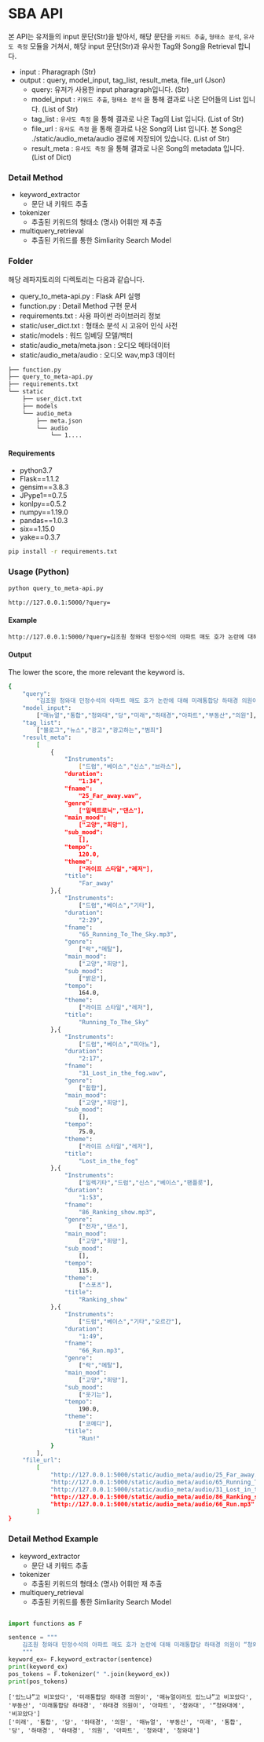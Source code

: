 # SBA API
본 API는 유저들의 input 문단(Str)을 받아서, 해당 문단을 `키워드 추출`, `형태소 분석`, `유사도 측정` 모듈을 거쳐서, 해당 input 문단(Str)과 유사한 Tag와 Song을 Retrieval 합니다.

- input : Pharagraph (Str)
- output : query, model_input, tag_list, result_meta, file_url (Json)
    - query: 유저가 사용한 input pharagraph입니다. (Str)
    - model_input : `키워드 추출`, `형태소 분석` 을 통해 결과로 나온 단어들의 List 입니다. (List of Str)
    - tag_list : `유사도 측정` 을 통해 결과로 나온 Tag의 List 입니다. (List of Str)
    - file_url : `유사도 측정` 을 통해 결과로 나온 Song의 List 입니다. 본 Song은 ./static/audio_meta/audio 경로에 저장되어 있습니다. (List of Str)
    - result_meta : `유사도 측정` 을 통해 결과로 나온 Song의 metadata 입니다. (List of Dict)

### Detail Method
* keyword_extractor
    - 문단 내 키워드 추출
* tokenizer
    - 추출된 키워드의 형태소 (명사) 어휘만 재 추출
* multiquery_retrieval
    - 추출된 키워드를 통한 Simliarity Search Model

### Folder
해당 레파지토리의 디렉토리는 다음과 같습니다.
- query_to_meta-api.py : Flask API 실행
- function.py : Detail Method 구현 문서
- requirements.txt : 사용 파이썬 라이브러리 정보
- static/user_dict.txt : 형태소 분석 시 고유어 인식 사전
- static/models : 워드 임베딩 모델/백터
- static/audio_meta/meta.json : 오디오 메타데이터
- static/audio_meta/audio : 오디오 wav,mp3 데이터

```sh
├── function.py
├── query_to_meta-api.py
├── requirements.txt
└── static
    ├── user_dict.txt
    ├── models
    └── audio_meta
        ├── meta.json
        └── audio
            └── 1....
```

#### Requirements

- python3.7
- Flask==1.1.2
- gensim==3.8.3
- JPype1==0.7.5
- konlpy==0.5.2
- numpy==1.19.0
- pandas==1.0.3
- six==1.15.0
- yake==0.3.7

``` bash
pip install -r requirements.txt
```

### Usage (Python)

``` python
python query_to_meta-api.py
```

```bash
http://127.0.0.1:5000/?query=
```


#### Example
```bash
http://127.0.0.1:5000/?query=김조원 청와대 민정수석의 아파트 매도 호가 논란에 대해 미래통합당 하태경 의원이 “청와대에 아내 핑계 매뉴얼이라도 있느냐”고 비꼬았다. 하 의원은 7일 자신의 페이스북에 “청와대 고위 관계자가 김조원 민정수석의 고가 아파트 매물 논란에 대해 남자들은 부동산 거래 잘 모른다는 해명을 내놨다”며 “문재인 정부 남자들은 불리하면 하나같이 아내 핑계를 댄다”고 적었다. 그는 이어 조국 전 민정수석과 김의겸 전 대변인 사례를 들며 “청와대에 불리하면 아내 핑계 대라는 대응 매뉴얼이라도 있는 것이냐”며 “‘남자들은 부동산 모른다’는 청와대 관계자의 발언은 투기꾼들은 모두 여자라는 주장인지 되묻고 싶다”고 밝혔다. 하 의원은 또 “청와대에 남으려면 2주택을 무조건 팔아야 하는 소동도 괴상하지만 일단 국민에게 약속했다면 당사자인 김 수석이 책임지고 지켜야 한다”며 “자기 부동산 하나 맘대로 못해 아내 핑계 대는 사람은 국정 맡을 자격도 없다”고 주장했다. 앞서 서울 강남 지역에 아파트 2채를 보유한 김 수석은 한 채를 주변 시세보다 1~2억원 비싼 가격에 매물로 내놨다가 다주택을 처분할 뜻이 없는 것 아니냔 비판을 받았다. 이후 청와대 고위 관계자는 “통상 부동산 거래를 할 때 남자들은 잘 모르는 경우가 있다”고 해명해 논란을 키웠다.
```

#### Output
The lower the score, the more relevant the keyword is.
``` bash
{
    "query":
        "김조원 청와대 민정수석의 아파트 매도 호가 논란에 대해 미래통합당 하태경 의원이 “청와대에 아내 핑계 매뉴얼이라도 있느냐”고 비꼬았다. 하 의원은 7일 자신의 페이스북에 “청와대 고위 관계자가 김조원 민정수석의 고가 아파트 매물 논란에 대해 남자들은 부동산 거래 잘 모른다는 해명을 내놨다”며 “문재인 정부 남자들은 불리하면 하나같이 아내 핑계를 댄다”고 적었다. 그는 이어 조국 전 민정수석과 김의겸 전 대변인 사례를 들며 “청와대에 불리하면 아내 핑계 대라는 대응 매뉴얼이라도 있는 것이냐”며 “‘남자들은 부동산 모른다’는 청와대 관계자의 발언은 투기꾼들은 모두 여자라는 주장인지 되묻고 싶다”고 밝혔다. 하 의원은 또 “청와대에 남으려면 2주택을 무조건 팔아야 하는 소동도 괴상하지만 일단 국민에게 약속했다면 당사자인 김 수석이 책임지고 지켜야 한다”며 “자기 부동산 하나 맘대로 못해 아내 핑계 대는 사람은 국정 맡을 자격도 없다”고 주장했다. 앞서 서울 강남 지역에 아파트 2채를 보유한 김 수석은 한 채를 주변 시세보다 1~2억원 비싼 가격에 매물로 내놨다가 다주택을 처분할 뜻이 없는 것 아니냔 비판을 받았다. 이후 청와대 고위 관계자는 “통상 부동산 거래를 할 때 남자들은 잘 모르는 경우가 있다”고 해명해 논란을 키웠다."
    "model_input":
        ["매뉴얼","통합","청와대","당","미래","하태경","아파트","부동산","의원"],
    "tag_list":
        ["블로그","뉴스","광고","광고하는","범죄"]
    "result_meta":
        [
            {
                "Instruments":
                    ["드럼","베이스","신스","브라스"],
                "duration":
                    "1:34",
                "fname":
                    "25_Far_away.wav",
                "genre":
                    ["일렉트로닉","댄스"],
                "main_mood":
                    ["고양","희망"],
                "sub_mood":
                    [],
                "tempo":
                    120.0,
                "theme":
                    ["라이프 스타일","레저"],
                "title":
                    "Far_away"
            },{
                "Instruments":
                    ["드럼","베이스","기타"],
                "duration":
                    "2:29",
                "fname":
                    "65_Running_To_The_Sky.mp3",
                "genre":
                    ["락","메탈"],
                "main_mood":
                    ["고양","희망"],
                "sub_mood":
                    ["밝은"],
                "tempo":
                    164.0,
                "theme":
                    ["라이프 스타일","레저"],
                "title":
                    "Running_To_The_Sky"
            },{
                "Instruments":
                    ["드럼","베이스","피아노"],
                "duration":
                    "2:17",
                "fname":
                    "31_Lost_in_the_fog.wav",
                "genre":
                    ["힙합"],
                "main_mood":
                    ["고양","희망"],
                "sub_mood":
                    [],
                "tempo":
                    75.0,
                "theme":
                    ["라이프 스타일","레저"],
                "title":
                    "Lost_in_the_fog"
            },{
                "Instruments":
                    ["일렉기타","드럼","신스","베이스","팬플룻"],
                "duration":
                    "1:53",
                "fname":
                    "86_Ranking_show.mp3",
                "genre":
                    ["전자","댄스"],
                "main_mood":
                    ["고양","희망"],
                "sub_mood":
                    [],
                "tempo":
                    115.0,
                "theme":
                    ["스포츠"],
                "title":
                    "Ranking_show"
            },{
                "Instruments":
                    ["드럼","베이스","기타","오르간"],
                "duration":
                    "1:49",
                "fname":
                    "66_Run.mp3",
                "genre":
                    ["락","메탈"],
                "main_mood":
                    ["고양","희망"],
                "sub_mood":
                    ["웃기는"],
                "tempo":
                    190.0,
                "theme":
                    ["코메디"],
                "title":
                    "Run!"
            }
        ],
    "file_url":
        [
            "http://127.0.0.1:5000/static/audio_meta/audio/25_Far_away.wav",
            "http://127.0.0.1:5000/static/audio_meta/audio/65_Running_To_The_Sky.mp3",
            "http://127.0.0.1:5000/static/audio_meta/audio/31_Lost_in_the_fog.wav",
            "http://127.0.0.1:5000/static/audio_meta/audio/86_Ranking_show.mp3",
            "http://127.0.0.1:5000/static/audio_meta/audio/66_Run.mp3"
        ]
}
```


### Detail Method Example
* keyword_extractor
    - 문단 내 키워드 추출
* tokenizer
    - 추출된 키워드의 형태소 (명사) 어휘만 재 추출
* multiquery_retrieval
    - 추출된 키워드를 통한 Simliarity Search Model

```python

import functions as F

sentence = """
    김조원 청와대 민정수석의 아파트 매도 호가 논란에 대해 미래통합당 하태경 의원이 “청와대에 아내 핑계 매뉴얼이라도 있느냐”고 비꼬았다. 하 의원은 7일 자신의 페이스북에 “청와대 고위 관계자가 김조원 민정수석의 고가 아파트 매물 논란에 대해 남자들은 부동산 거래 잘 모른다는 해명을 내놨다”며 “문재인 정부 남자들은 불리하면 하나같이 아내 핑계를 댄다”고 적었다. 그는 이어 조국 전 민정수석과 김의겸 전 대변인 사례를 들며 “청와대에 불리하면 아내 핑계 대라는 대응 매뉴얼이라도 있는 것이냐”며 “‘남자들은 부동산 모른다’는 청와대 관계자의 발언은 투기꾼들은 모두 여자라는 주장인지 되묻고 싶다”고 밝혔다. 하 의원은 또 “청와대에 남으려면 2주택을 무조건 팔아야 하는 소동도 괴상하지만 일단 국민에게 약속했다면 당사자인 김 수석이 책임지고 지켜야 한다”며 “자기 부동산 하나 맘대로 못해 아내 핑계 대는 사람은 국정 맡을 자격도 없다”고 주장했다. 앞서 서울 강남 지역에 아파트 2채를 보유한 김 수석은 한 채를 주변 시세보다 1~2억원 비싼 가격에 매물로 내놨다가 다주택을 처분할 뜻이 없는 것 아니냔 비판을 받았다. 이후 청와대 고위 관계자는 “통상 부동산 거래를 할 때 남자들은 잘 모르는 경우가 있다”고 해명해 논란을 키웠다.
    """
keyword_ex= F.keyword_extractor(sentence)
print(keyword_ex)
pos_tokens = F.tokenizer(" ".join(keyword_ex))
print(pos_tokens)
```

```
['있느냐”고 비꼬았다', '미래통합당 하태경 의원이', '매뉴얼이라도 있느냐”고 비꼬았다', '부동산', '미래통합당 하태경', '하태경 의원이', '아파트', '청와대', '“청와대에', '비꼬았다']
['미래', '통합', '당', '하태경', '의원', '매뉴얼', '부동산', '미래', '통합', '당', '하태경', '하태경', '의원', '아파트', '청와대', '청와대']
```

